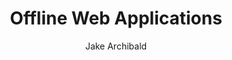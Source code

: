 ---
title: Offline Web Applications
link: https://www.udacity.com/course/offline-web-applications--ud899
author: Jake Archibald
---